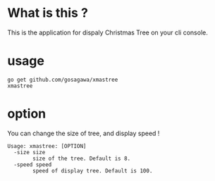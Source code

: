 # What is this ?

This is the application for dispaly Christmas Tree on your cli console.

# usage

```
go get github.com/gosagawa/xmastree
xmastree
```

# option

You can change the size of tree, and display speed !

```
Usage: xmastree: [OPTION]
  -size size
    	size of the tree. Default is 8.
  -speed speed
    	speed of display tree. Default is 100.
```

